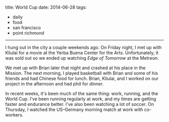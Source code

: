 title: World Cup
date: 2014-06-28
tags:
- daily
- food
- san francisco
- point richmond
---

I hung out in the city a couple weekends ago. On Friday night, I met up with Kliulai for a movie at the Yerba Buena Center for the Arts. Unfortunately, it was sold out so we ended up watching *Edge of Tomorrow* at the Metreon.

We met up with Brian later that night and crashed at his place in the Mission. The next morning, I played basketball with Brian and some of his friends and had Chinese food for lunch. Brian, Kliulai, and I worked on our project in the afternoon and had phở for dinner.

In recent weeks, it's been much of the same thing: work, running, and the World Cup. I've been running regularly at work, and my times are getting faster and endurance better. I've also been watching a lot of soccer. On Thursday, I watched the US–Germany morning match at work with co-workers.
